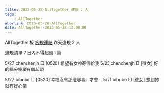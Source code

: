 ```yaml
---
title: 2023-05-28-AllTogether 違規 2 人
tags:
    - AllTogether
abbrlink: 2023-05-28-AllTogether
date: AllTogether-2023-05-28 12:00:00
---
```

AllTogether 板 [板規連結](https://www.ptt.cc/bbs/AllTogether/M.1643211430.A.5FB.html)
昨天違規 2 人
<!-- more -->

違規清單
7 日內不得超過 1 篇

5/27 chenchenjh □ [0520] 希望有女神寄信給我
5/25 chenchenjh □ [徵女] 好的緣分總要有個起頭

5/27 bibobo □ [0520] 幸福沒有那麼容易，才會…
5/21 bibobo □ [徵女] 想到妳就有好心情